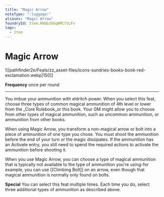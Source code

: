 ```yaml
---
title: "Magic Arrow"
noteType: ":luggage:"
aliases: "Magic Arrow"
foundryId: Item.RNQbJXGqWMCfVLFv
tags:
  - Item
---
```


# Magic Arrow
![[pathfinder2e/Feats/zz_asset-files/icons-sundries-books-book-red-exclamation.webp|150]]

**Frequency** once per round

* * *

You imbue your ammunition with eldritch power. When you select this feat, choose three types of common magical ammunition of 4th level or lower from the _Core Rulebook_or this book. Your GM might allow you to choose from other types of magical ammunition, such as uncommon ammunition, or ammunition from other books.

When using Magic Arrow, you transform a non-magical arrow or bolt into a piece of ammunition of one type you chose. You must shoot the ammunition before the end of your turn or the magic dissipates. If the ammunition has an Activate entry, you still need to spend the required actions to activate the ammunition before shooting it.

When you use Magic Arrow, you can choose a type of magical ammunition that is typically not available to the type of ammunition you're using-for example, you can use [[Climbing Bolt]] on an arrow, even though that magical ammunition is normally only found on bolts.

**Special** You can select this feat multiple times. Each time you do, select three additional types of ammunition as described above.
